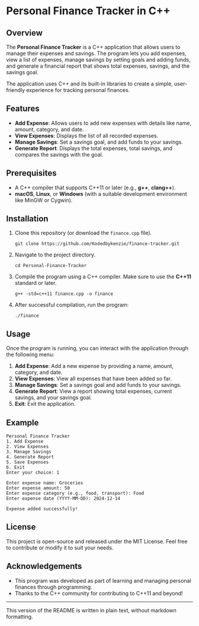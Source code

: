 # Personal Finance Tracker in C++

## Overview

The **Personal Finance Tracker** is a C++ application that allows users to manage their expenses and savings. The program lets you add expenses, view a list of expenses, manage savings by setting goals and adding funds, and generate a financial report that shows total expenses, savings, and the savings goal.

The application uses C++ and its built-in libraries to create a simple, user-friendly experience for tracking personal finances.

## Features

- **Add Expense**: Allows users to add new expenses with details like name, amount, category, and date.
- **View Expenses**: Displays the list of all recorded expenses.
- **Manage Savings**: Set a savings goal, and add funds to your savings.
- **Generate Report**: Displays the total expenses, total savings, and compares the savings with the goal.

## Prerequisites

- A C++ compiler that supports C++11 or later (e.g., **g++**, **clang++**).
- **macOS**, **Linux**, or **Windows** (with a suitable development environment like MinGW or Cygwin).

## Installation

1. Clone this repository (or download the `finance.cpp` file).
   ```
   git clone https://github.com/Kodedbykenzie/finance-tracker.git
   ```

2. Navigate to the project directory.
   ```
   cd Personal-Finance-Tracker
   ```

3. Compile the program using a C++ compiler. Make sure to use the **C++11** standard or later.
   ```
   g++ -std=c++11 finance.cpp -o finance
   ```

4. After successful compilation, run the program:
   ```
   ./finance
   ```

## Usage

Once the program is running, you can interact with the application through the following menu:

1. **Add Expense**: Add a new expense by providing a name, amount, category, and date.
2. **View Expenses**: View all expenses that have been added so far.
3. **Manage Savings**: Set a savings goal and add funds to your savings.
4. **Generate Report**: View a report showing total expenses, current savings, and your savings goal.
5. **Exit**: Exit the application.

## Example

```
Personal Finance Tracker
1. Add Expense
2. View Expenses
3. Manage Savings
4. Generate Report
5. Save Expenses
6. Exit
Enter your choice: 1

Enter expense name: Groceries
Enter expense amount: 50
Enter expense category (e.g., food, transport): Food
Enter expense date (YYYY-MM-DD): 2024-12-14

Expense added successfully!
```

## License

This project is open-source and released under the MIT License. Feel free to contribute or modify it to suit your needs.

## Acknowledgements

- This program was developed as part of learning and managing personal finances through programming.
- Thanks to the C++ community for contributing to C++11 and beyond!

--- 

This version of the README is written in plain text, without markdown formatting.